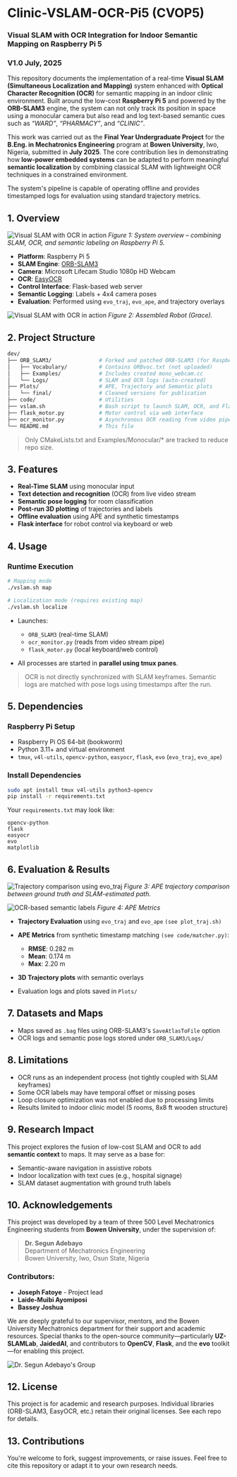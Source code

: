 # Clinic-VSLAM-OCR-Pi5 (CVOP5)

### Visual SLAM with OCR Integration for Indoor Semantic Mapping on Raspberry Pi 5
### V1.0 July, 2025


This repository documents the implementation of a real-time **Visual SLAM (Simultaneous Localization and Mapping)** system enhanced with **Optical Character Recognition (OCR)** for semantic mapping in an indoor clinic environment. Built around the low-cost **Raspberry Pi 5** and powered by the **ORB-SLAM3** engine, the system can not only track its position in space using a monocular camera but also read and log text-based semantic cues such as *“WARD”*, *“PHARMACY”*, and *“CLINIC”*.

This work was carried out as the **Final Year Undergraduate Project** for the **B.Eng. in Mechatronics Engineering** program at **Bowen University**, Iwo, Nigeria, submitted in **July 2025**. The core contribution lies in demonstrating how **low-power embedded systems** can be adapted to perform meaningful **semantic localization** by combining classical SLAM with lightweight OCR techniques in a constrained environment.

The system's pipeline is capable of operating offline and provides timestamped logs for evaluation using standard trajectory metrics.

## 1. Overview

![Visual SLAM with OCR in action](Assets/demo.jpg)
*Figure 1: System overview – combining SLAM, OCR, and semantic labeling on Raspberry Pi 5.*

* **Platform**: Raspberry Pi 5
* **SLAM Engine**: [ORB-SLAM3](https://github.com/UZ-SLAMLab/ORB_SLAM3)
* **Camera**: Microsoft Lifecam Studio 1080p HD Webcam
* **OCR**: [EasyOCR](https://github.com/JaidedAI/EasyOCR)
* **Control Interface**: Flask-based web server
* **Semantic Logging**: Labels + 4x4 camera poses
* **Evaluation**: Performed using `evo_traj`, `evo_ape`, and trajectory overlays

![Visual SLAM with OCR in action](Assets/robot.jpg)
*Figure 2: Assembled Robot (Grace).*

## 2. Project Structure

```bash
dev/
├── ORB_SLAM3/               # Forked and patched ORB-SLAM3 (for Raspberry Pi)
│   ├── Vocabulary/          # Contains ORBvoc.txt (not uploaded)
│   ├── Examples/            # Includes created mono_webcam.cc
│   └── Logs/                # SLAM and OCR logs (auto-created)
├── Plots/                   # APE, Trajectory and Semantic plots
│   └── final/               # Cleaned versions for publication
├── code/                    # Utilities
├── vslam.sh                 # Bash script to launch SLAM, OCR, and Flask UI
├── flask_motor.py           # Motor control via web interface
├── ocr_monitor.py           # Asynchronous OCR reading from video pipe
└── README.md                # This file
```

> Only CMakeLists.txt and Examples/Monocular/\* are tracked to reduce repo size.

## 3. Features

* **Real-Time SLAM** using monocular input
* **Text detection and recognition** (OCR) from live video stream
* **Semantic pose logging** for room classification
* **Post-run 3D plotting** of trajectories and labels
* **Offline evaluation** using APE and synthetic timestamps
* **Flask interface** for robot control via keyboard or web

## 4. Usage

### Runtime Execution

```bash
# Mapping mode
./vslam.sh map

# Localization mode (requires existing map)
./vslam.sh localize
```

* Launches:

  * `ORB_SLAM3` (real-time SLAM)
  * `ocr_monitor.py` (reads from video stream pipe)
  * `flask_motor.py` (local keyboard/web control)
* All processes are started in **parallel using tmux panes**.

> OCR is not directly synchronized with SLAM keyframes. Semantic logs are matched with pose logs using timestamps after the run.

## 5. Dependencies

### Raspberry Pi Setup

* Raspberry Pi OS 64-bit (bookworm)
* Python 3.11+ and virtual environment
* `tmux`, `v4l-utils`, `opencv-python`, `easyocr`, `flask`, `evo` (`evo_traj`, `evo_ape`)

### Install Dependencies

```bash
sudo apt install tmux v4l-utils python3-opencv
pip install -r requirements.txt
```

Your `requirements.txt` may look like:

```text
opencv-python
flask
easyocr
evo
matplotlib
```

## 6. Evaluation & Results

![Trajectory comparison using evo\_traj](Assets/APE%20wrt%20translation%20part%20with%20Umeyama%20alignment.jpg)
*Figure 3: APE trajectory comparison between ground truth and SLAM-estimated path.*

![OCR-based semantic labels](Assets/stats.jpg)
*Figure 4: APE Metrics*

* **Trajectory Evaluation** using `evo_traj` and `evo_ape` `(see plot_traj.sh)`
* **APE Metrics** from synthetic timestamp matching `(see code/matcher.py)`:

  * **RMSE**: 0.282 m
  * **Mean**: 0.174 m
  * **Max**: 2.20 m
* **3D Trajectory plots** with semantic overlays
* Evaluation logs and plots saved in `Plots/`

## 7. Datasets and Maps

* Maps saved as `.bag` files using ORB-SLAM3's `SaveAtlasToFile` option
* OCR logs and semantic pose logs stored under `ORB_SLAM3/Logs/`

## 8. Limitations

* OCR runs as an independent process (not tightly coupled with SLAM keyframes)
* Some OCR labels may have temporal offset or missing poses
* Loop closure optimization was not enabled due to processing limits
* Results limited to indoor clinic model (5 rooms, 8x8 ft wooden structure)

## 9. Research Impact

This project explores the fusion of low-cost SLAM and OCR to add **semantic context** to maps. It may serve as a base for:

* Semantic-aware navigation in assistive robots
* Indoor localization with text cues (e.g., hospital signage)
* SLAM dataset augmentation with ground truth labels

## 10. Acknowledgements

This project was developed by a team of three 500 Level Mechatronics Engineering students from **Bowen University**, under the supervision of:

> **Dr. Segun Adebayo** </br>
> Department of Mechatronics Engineering </br>
> Bowen University, Iwo, Osun State, Nigeria

### Contributors:

* **Joseph Fatoye** - Project lead 
* **Laide-Muibi Ayomiposi**
* **Bassey Joshua**

We are deeply grateful to our supervisor, mentors, and the Bowen University Mechatronics department for their support and academic resources. Special thanks to the open-source community—particularly **UZ-SLAMLab**, **JaidedAI**, and contributors to **OpenCV**, **Flask**, and the **evo** toolkit—for enabling this project.

![Dr. Segun Adebayo's Group](Assets/group.jpg)

## 12. License

This project is for academic and research purposes. Individual libraries (ORB-SLAM3, EasyOCR, etc.) retain their original licenses. See each repo for details.

## 13. Contributions

You're welcome to fork, suggest improvements, or raise issues. Feel free to cite this repository or adapt it to your own research needs.
